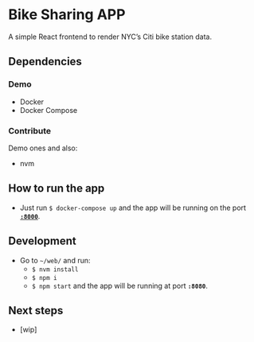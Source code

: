 # Bike Sharing APP

A simple React frontend to render NYC’s Citi bike station data.

## Dependencies

### Demo

- Docker
- Docker Compose

### Contribute

Demo ones and also:

- nvm

## How to run the app

- Just run `$ docker-compose up` and the app will be running on the port [**`:8000`**](localhost:8000).

## Development

- Go to `~/web/` and run:
  - `$ nvm install`
  - `$ npm i`
  - `$ npm start` and the app will be running at port **`:8080`**.

## Next steps

- [wip]
